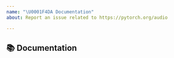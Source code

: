 ```yaml
---
name: "\U0001F4DA Documentation"
about: Report an issue related to https://pytorch.org/audio

---
```


## 📚 Documentation

<!-- A clear and concise description of what content in https://pytorch.org/audio is an issue. -->
